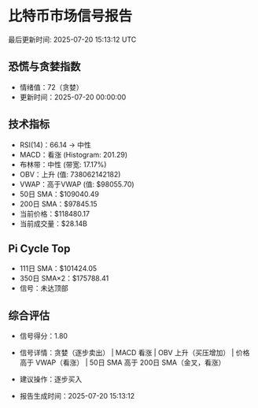 # 比特币市场信号报告

最后更新时间: 2025-07-20 15:13:12 UTC

## 恐慌与贪婪指数
- 情绪值：72（贪婪）
- 更新时间：2025-07-20 00:00:00

## 技术指标
- RSI(14)：66.14 → 中性
- MACD：看涨 (Histogram: 201.29)
- 布林带：中性 (带宽: 17.17%)
- OBV：上升 (值: 738062142182)
- VWAP：高于VWAP (值: $98055.70)
- 50日 SMA：$109040.49
- 200日 SMA：$97845.15
- 当前价格：$118480.17
- 当前成交量：$28.14B

## Pi Cycle Top
- 111日 SMA：$101424.05
- 350日 SMA×2：$175788.41
- 信号：未达顶部

## 综合评估
- 信号得分：1.80
- 信号详情：贪婪（逐步卖出） | MACD 看涨 | OBV 上升（买压增加） | 价格高于 VWAP（看涨） | 50日 SMA 高于 200日 SMA（金叉，看涨）
- 建议操作：逐步买入

- 报告生成时间：2025-07-20 15:13:12
